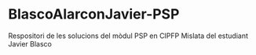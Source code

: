 # BlascoAlarconJavier-PSP
Respositori de les solucions del mòdul PSP en CIPFP Mislata del estudiant Javier Blasco